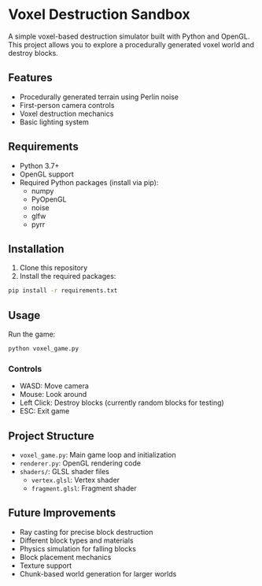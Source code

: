 # Voxel Destruction Sandbox

A simple voxel-based destruction simulator built with Python and OpenGL. This project allows you to explore a procedurally generated voxel world and destroy blocks.

## Features

- Procedurally generated terrain using Perlin noise
- First-person camera controls
- Voxel destruction mechanics
- Basic lighting system

## Requirements

- Python 3.7+
- OpenGL support
- Required Python packages (install via pip):
  - numpy
  - PyOpenGL
  - noise
  - glfw
  - pyrr

## Installation

1. Clone this repository
2. Install the required packages:
```bash
pip install -r requirements.txt
```

## Usage

Run the game:
```bash
python voxel_game.py
```

### Controls

- WASD: Move camera
- Mouse: Look around
- Left Click: Destroy blocks (currently random blocks for testing)
- ESC: Exit game

## Project Structure

- `voxel_game.py`: Main game loop and initialization
- `renderer.py`: OpenGL rendering code
- `shaders/`: GLSL shader files
  - `vertex.glsl`: Vertex shader
  - `fragment.glsl`: Fragment shader

## Future Improvements

- Ray casting for precise block destruction
- Different block types and materials
- Physics simulation for falling blocks
- Block placement mechanics
- Texture support
- Chunk-based world generation for larger worlds 